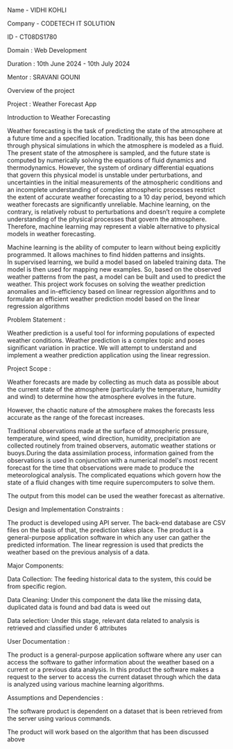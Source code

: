  Name - VIDHI KOHLI 
 
Company - CODETECH IT SOLUTION 

ID - CT08DS1780

Domain : Web Development 

Duration : 10th June 2024 - 10th July 2024

Mentor : SRAVANI GOUNI 


 Overview of the project  
 
 Project : Weather Forecast App 
 
 Introduction to Weather Forecasting 
 
Weather forecasting is the task of predicting the state of the atmosphere at a future time and a specified location.
Traditionally, this has been done through physical simulations in which the atmosphere is modeled as a fluid. The present state of the atmosphere is sampled, and the future state is computed by numerically solving the equations of fluid dynamics and thermodynamics. 
However, the system of ordinary differential equations that govern this physical model is unstable under perturbations,
and uncertainties in the initial measurements of the atmospheric conditions and an incomplete understanding of complex atmospheric processes restrict the extent of accurate weather forecasting to a 10 day period, 
beyond which weather forecasts are significantly unreliable.
Machine learning, on the contrary, is relatively robust to perturbations
and doesn’t require a complete understanding of the physical processes that govern the
atmosphere. Therefore, machine learning may represent a viable alternative to physical models in weather forecasting.

Machine learning is the ability of computer to learn without being explicitly programmed. It allows machines to find hidden patterns and insights.  
In supervised learning, we build a model  based on labeled training data. The model is then used for mapping new examples. 
So, based on the observed weather patterns from the past, a model can be built and used to predict the weather.
This project work focuses on solving the weather prediction anomalies and in-efficiency based on linear regression algorithms and to formulate an efficient weather prediction model based on the linear regression algorithms 

Problem Statement : 

Weather prediction is a useful tool for informing populations of expected weather conditions. Weather prediction is a complex topic and poses significant variation in practice.
We will attempt to understand and implement a weather prediction application using the linear regression. 

Project Scope :
 
Weather forecasts are made by collecting as much data as possible about the current state
of the atmosphere (particularly the temperature, humidity and wind) to determine how the
atmosphere evolves in the future. 
 
However, the chaotic nature of the atmosphere makes the forecasts less accurate as the range of the forecast increases.

 Traditional observations made at the surface of atmospheric pressure, temperature, wind speed, wind direction, humidity, precipitation are collected routinely from trained
 observers, automatic weather stations or buoys.During the data assimilation process, information gained from the observations is used In
 conjunction with a numerical model's most recent forecast for the time that observations were made to produce the meteorological analysis.  The complicated equations which govern how the state of a fluid changes with time require supercomputers to solve them.
 
The output from this model can be used the weather forecast as alternative.

 Design and Implementation Constraints : 
 
The product is developed using API server. The back-end database are CSV files on the basis of that, the prediction takes place.
The product is a general-purpose application software in which any user can gather the predicted information. The linear regression is used that predicts the weather based on the previous analysis of a data. 

Major Components:

Data Collection: The feeding historical data to the system, this could be from specific region.

Data Cleaning: Under this component the data like the missing data, duplicated data is found and bad data is weed out

Data selection: Under this stage, relevant data related to analysis is retrieved and classified under 6 attributes

User Documentation : 

The product is a general-purpose application software where any user can access the software to gather information about the weather based on a current or a previous data analysis. 
In this  product the software makes a request to the server to access the current dataset through which the data is analyzed using various machine learning algorithms. 

Assumptions and Dependencies : 

The software product is dependent on a dataset that is been retrieved from the server using various commands.

The product will work based on the algorithm that has been discussed above
